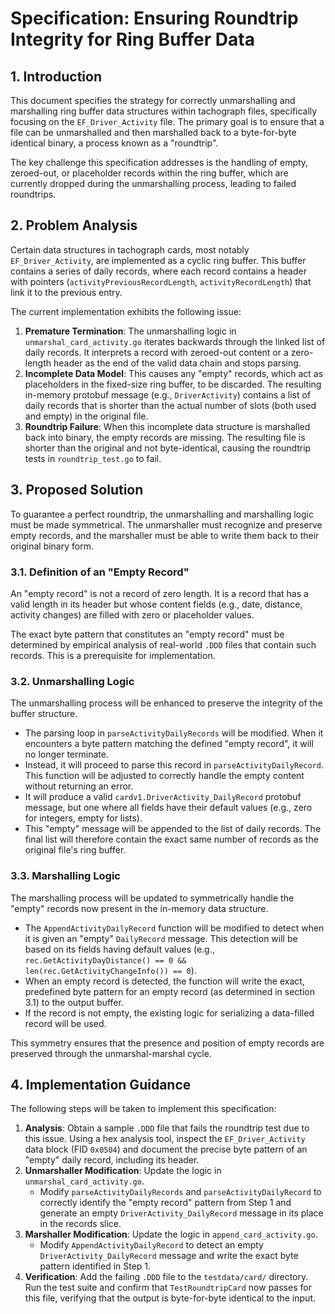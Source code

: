 # Specification: Ensuring Roundtrip Integrity for Ring Buffer Data

## 1. Introduction

This document specifies the strategy for correctly unmarshalling and marshalling ring buffer data structures within tachograph files, specifically focusing on the `EF_Driver_Activity` file. The primary goal is to ensure that a file can be unmarshalled and then marshalled back to a byte-for-byte identical binary, a process known as a "roundtrip".

The key challenge this specification addresses is the handling of empty, zeroed-out, or placeholder records within the ring buffer, which are currently dropped during the unmarshalling process, leading to failed roundtrips.

## 2. Problem Analysis

Certain data structures in tachograph cards, most notably `EF_Driver_Activity`, are implemented as a cyclic ring buffer. This buffer contains a series of daily records, where each record contains a header with pointers (`activityPreviousRecordLength`, `activityRecordLength`) that link it to the previous entry.

The current implementation exhibits the following issue:

1.  **Premature Termination**: The unmarshalling logic in `unmarshal_card_activity.go` iterates backwards through the linked list of daily records. It interprets a record with zeroed-out content or a zero-length header as the end of the valid data chain and stops parsing.
2.  **Incomplete Data Model**: This causes any "empty" records, which act as placeholders in the fixed-size ring buffer, to be discarded. The resulting in-memory protobuf message (e.g., `DriverActivity`) contains a list of daily records that is shorter than the actual number of slots (both used and empty) in the original file.
3.  **Roundtrip Failure**: When this incomplete data structure is marshalled back into binary, the empty records are missing. The resulting file is shorter than the original and not byte-identical, causing the roundtrip tests in `roundtrip_test.go` to fail.

## 3. Proposed Solution

To guarantee a perfect roundtrip, the unmarshalling and marshalling logic must be made symmetrical. The unmarshaller must recognize and preserve empty records, and the marshaller must be able to write them back to their original binary form.

### 3.1. Definition of an "Empty Record"

An "empty record" is not a record of zero length. It is a record that has a valid length in its header but whose content fields (e.g., date, distance, activity changes) are filled with zero or placeholder values.

The exact byte pattern that constitutes an "empty record" must be determined by empirical analysis of real-world `.DDD` files that contain such records. This is a prerequisite for implementation.

### 3.2. Unmarshalling Logic

The unmarshalling process will be enhanced to preserve the integrity of the buffer structure.

-   The parsing loop in `parseActivityDailyRecords` will be modified. When it encounters a byte pattern matching the defined "empty record", it will no longer terminate.
-   Instead, it will proceed to parse this record in `parseActivityDailyRecord`. This function will be adjusted to correctly handle the empty content without returning an error.
-   It will produce a valid `cardv1.DriverActivity_DailyRecord` protobuf message, but one where all fields have their default values (e.g., zero for integers, empty for lists).
-   This "empty" message will be appended to the list of daily records. The final list will therefore contain the exact same number of records as the original file's ring buffer.

### 3.3. Marshalling Logic

The marshalling process will be updated to symmetrically handle the "empty" records now present in the in-memory data structure.

-   The `AppendActivityDailyRecord` function will be modified to detect when it is given an "empty" `DailyRecord` message. This detection will be based on its fields having default values (e.g., `rec.GetActivityDayDistance() == 0 && len(rec.GetActivityChangeInfo()) == 0`).
-   When an empty record is detected, the function will write the exact, predefined byte pattern for an empty record (as determined in section 3.1) to the output buffer.
-   If the record is not empty, the existing logic for serializing a data-filled record will be used.

This symmetry ensures that the presence and position of empty records are preserved through the unmarshal-marshal cycle.

## 4. Implementation Guidance

The following steps will be taken to implement this specification:

1.  **Analysis**: Obtain a sample `.DDD` file that fails the roundtrip test due to this issue. Using a hex analysis tool, inspect the `EF_Driver_Activity` data block (FID `0x0504`) and document the precise byte pattern of an "empty" daily record, including its header.
2.  **Unmarshaller Modification**: Update the logic in `unmarshal_card_activity.go`.
    -   Modify `parseActivityDailyRecords` and `parseActivityDailyRecord` to correctly identify the "empty record" pattern from Step 1 and generate an empty `DriverActivity_DailyRecord` message in its place in the records slice.
3.  **Marshaller Modification**: Update the logic in `append_card_activity.go`.
    -   Modify `AppendActivityDailyRecord` to detect an empty `DriverActivity_DailyRecord` message and write the exact byte pattern identified in Step 1.
4.  **Verification**: Add the failing `.DDD` file to the `testdata/card/` directory. Run the test suite and confirm that `TestRoundtripCard` now passes for this file, verifying that the output is byte-for-byte identical to the input.
